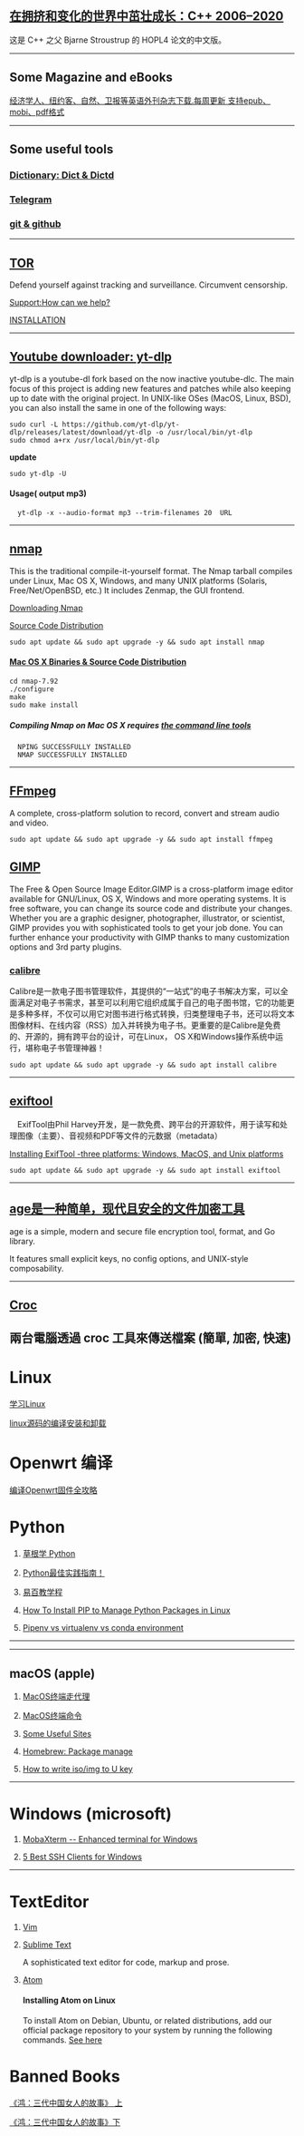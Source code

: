 ## [在拥挤和变化的世界中茁壮成长：C++ 2006–2020](https://github.com/Cpp-Club/Cxx_HOPL4_zh)

这是 C++ 之父 Bjarne Stroustrup 的 HOPL4 论文的中文版。

---
## Some Magazine and eBooks

[经济学人、纽约客、自然、卫报等英语外刊杂志下载.每周更新 支持epub、mobi、pdf格式](https://github.com/hehonghui/the-economist-ebooks)

---
## Some useful tools

### [Dictionary: Dict & Dictd](https://github.com/st286/st286/blob/ca183386fe0a103d0eb1ffd1106f8030fe631fe3/Dictionary)

### [Telegram](https://telegram.org/)

### [git & github](https://github.com/st286/st286/tree/master/Git-Github)


---
## [TOR](https://www.torproject.org/)

Defend yourself against tracking and surveillance. Circumvent censorship.

[Support:How can we help?](https://support.torproject.org/)

[INSTALLATION](https://tb-manual.torproject.org/installation/)

---
## [Youtube downloader: yt-dlp](https://github.com/yt-dlp/yt-dlp)

   yt-dlp is a youtube-dl fork based on the now inactive youtube-dlc. The main focus of this project is adding new features and patches while also keeping up to date with the original project.
   In UNIX-like OSes (MacOS, Linux, BSD), you can also install the same in one of the following ways:
```
sudo curl -L https://github.com/yt-dlp/yt-dlp/releases/latest/download/yt-dlp -o /usr/local/bin/yt-dlp
sudo chmod a+rx /usr/local/bin/yt-dlp
```
**update**
```
sudo yt-dlp -U
```

#### Usage( output mp3)
      yt-dlp -x --audio-format mp3 --trim-filenames 20  URL

---
## [nmap](https://nmap.org)

   This is the traditional compile-it-yourself format. The Nmap tarball compiles under Linux, Mac OS X, Windows, and many UNIX platforms (Solaris, Free/Net/OpenBSD, etc.) It includes Zenmap, the GUI frontend.
   
   [Downloading Nmap](https://nmap.org/download.html)
   
   [Source Code Distribution](https://nmap.org/download.html#source)
   
```   
sudo apt update && sudo apt upgrade -y && sudo apt install nmap   
```   
#### [Mac OS X Binaries & Source Code Distribution](https://nmap.org/download.html#macosx)
```
cd nmap-7.92
./configure
make
sudo make install
```  
   ##### Compiling Nmap on Mac OS X requires [the command line tools](https://developer.apple.com/xcode/)
   
      NPING SUCCESSFULLY INSTALLED
      NMAP SUCCESSFULLY INSTALLED
---
## [FFmpeg](https://github.com/st286/st286/blob/41710c857c539ee5726261919dfe171e2a80d822/FFmpeg.md)

  A complete, cross-platform solution to record, convert and stream audio and video.
```   
sudo apt update && sudo apt upgrade -y && sudo apt install ffmpeg
```  

## [GIMP](https://www.gimp.org)

   The Free & Open Source Image Editor.GIMP is a cross-platform image editor available for GNU/Linux, OS X, Windows and more operating systems. It is free software, you can change its source code and distribute your changes.
Whether you are a graphic designer, photographer, illustrator, or scientist, GIMP provides you with sophisticated tools to get your job done. You can further enhance your productivity with GIMP thanks to many customization options and 3rd party plugins.

### [calibre](https://github.com/st286/st286.github.io/blob/master/calibre.md)

  Calibre是一款电子图书管理软件，其提供的“一站式”的电子书解决方案，可以全面满足对电子书需求，甚至可以利用它组织成属于自己的电子图书馆，它的功能更是多种多样，不仅可以用它对图书进行格式转换，归类整理电子书，还可以将文本图像材料、在线内容（RSS）加入并转换为电子书。更重要的是Calibre是免费的、开源的，拥有跨平台的设计，可在Linux， OS X和Windows操作系统中运行，堪称电子书管理神器！
```   
sudo apt update && sudo apt upgrade -y && sudo apt install calibre
```  
---
## [exiftool](https://github.com/st286/st286.github.io/blob/master/ExifTool.md)

 ExifTool由Phil Harvey开发，是一款免费、跨平台的开源软件，用于读写和处理图像（主要）、音视频和PDF等文件的元数据（metadata）
 
 [Installing ExifTool -three platforms: Windows, MacOS, and Unix platforms](https://exiftool.org/install.html)
 
```   
sudo apt update && sudo apt upgrade -y && sudo apt install exiftool
```   
---
## [age是一种简单，现代且安全的文件加密工具](https://github.com/FiloSottile/age)

   age is a simple, modern and secure file encryption tool, format, and Go library.

   It features small explicit keys, no config options, and UNIX-style composability.

---  
## [Croc](https://github.com/st286/st286.github.io/blob/master/Croc.md)

  兩台電腦透過 croc 工具來傳送檔案 (簡單, 加密, 快速)
---


     

# Linux

[学习Linux](./linux)

[linux源码的编译安装和卸载](https://segmentfault.com/a/1190000016073952)


# Openwrt 编译

[编译Openwrt固件全攻略](./openwrt-lead)


# Python

  1. [草根学 Python](https://www.readwithu.com)
  
  2. [Python最佳实践指南！](https://pythonguidecn.readthedocs.io/zh/latest/index.html)
  
  3. [易百教学程](https://www.yiibai.com)
  
  4. [How To Install PIP to Manage Python Packages in Linux](https://www.tecmint.com/install-pip-in-linux/)
  
  5. [Pipenv vs virtualenv vs conda environment](https://medium.com/@krishnaregmi/pipenv-vs-virtualenv-vs-conda-environment-3dde3f6869ed)

---

---

## macOS (apple)

 1.  [MacOS终端走代理](https://github.com/mrdulin/blog/issues/18)
 
 2.  [MacOS终端命令](https://github.com/qLzhu/macCommand)
 
 3.  [Some Useful Sites](./macOS/useful-sites.md)
 
 4.  [Homebrew: Package manage](./macOS/brew-uage.md)
 
 5.  [How to write iso/img to U key](./macOS/macOS用dd命令将iso:img镜像写入U:SD盘.md)

---

# Windows (microsoft)

 1. [MobaXterm -- Enhanced terminal for Windows](https://mobaxterm.mobatek.net)
 
 2. [5 Best SSH Clients for Windows](https://activedirectorypro.com/ssh-clients-for-windows/)

---
 
 
# TextEditor

   1. [Vim](https://github.com/st286/st286.github.io/blob/master/vim.md)

   2. [Sublime Text](https://www.sublimetext.com)

      A sophisticated text editor for code, markup and prose.

   3. [Atom ](https://atom.io/)
   
         #### Installing Atom on Linux
         
         To install Atom on Debian, Ubuntu, or related distributions, add our official
package repository to your system by running the following commands. [See here](https://flight-manual.atom.io/getting-started/sections/installing-atom/)



# Banned Books

  [《鸿：三代中国女人的故事》 上](https://www.dw.com/zh/%E9%B8%BF%E4%B8%89%E4%BB%A3%E4%B8%AD%E5%9B%BD%E5%A5%B3%E4%BA%BA%E7%9A%84%E6%95%85%E4%BA%8B-%E4%B8%8A/a-15249195)
  
  
  [《鸿：三代中国女人的故事》下](https://www.dw.com/zh/%E9%B8%BF%E4%B8%89%E4%BB%A3%E4%B8%AD%E5%9B%BD%E5%A5%B3%E4%BA%BA%E7%9A%84%E6%95%85%E4%BA%8B%E4%B8%8B/a-15365675)
  
  

